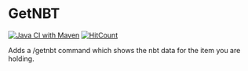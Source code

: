 # GetNBT

[![Java CI with Maven](https://github.com/TangledWiresYT/GetNBT/actions/workflows/maven.yml/badge.svg)](https://github.com/TangledWiresYT/GetNBT/actions/workflows/maven.yml) [![HitCount](https://hits.dwyl.com/TangledWiresYT/GetNBT.svg?style=flat-square&show=unique)](http://hits.dwyl.com/TangledWiresYT/GetNBT)

Adds a /getnbt command which shows the nbt data for the item you are holding.
